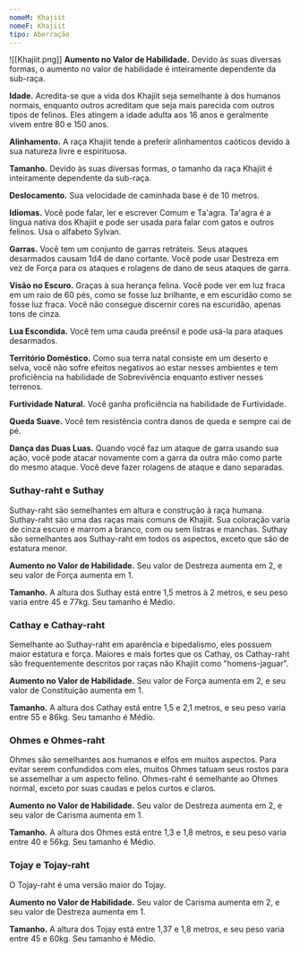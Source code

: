 ```yaml
---
nomeM: Khajiit
nomeF: Khajiit
tipo: Aberração
---
```

![[Khajiit.png]]
**Aumento no Valor de Habilidade.** Devido às suas diversas formas, o aumento no valor de habilidade é inteiramente dependente da sub-raça.

**Idade.** Acredita-se que a vida dos Khajiit seja semelhante à dos humanos normais, enquanto outros acreditam que seja mais parecida com outros tipos de felinos. Eles atingem a idade adulta aos 16 anos e geralmente vivem entre 80 e 150 anos.

**Alinhamento.** A raça Khajiit tende a preferir alinhamentos caóticos devido à sua natureza livre e espirituosa.

**Tamanho.** Devido às suas diversas formas, o tamanho da raça Khajiit é inteiramente dependente da sub-raça.

**Deslocamento.** Sua velocidade de caminhada base é de 10 metros.

**Idiomas.** Você pode falar, ler e escrever Comum e Ta'agra. Ta'agra é a língua nativa dos Khajiit e pode ser usada para falar com gatos e outros felinos. Usa o alfabeto Sylvan.

**Garras.** Você tem um conjunto de garras retráteis. Seus ataques desarmados causam 1d4 de dano cortante. Você pode usar Destreza em vez de Força para os ataques e rolagens de dano de seus ataques de garra.

**Visão no Escuro.** Graças à sua herança felina. Você pode ver em luz fraca em um raio de 60 pés, como se fosse luz brilhante, e em escuridão como se fosse luz fraca. Você não consegue discernir cores na escuridão, apenas tons de cinza.

**Lua Escondida.** Você tem uma cauda preênsil e pode usá-la para ataques desarmados.

**Território Doméstico.** Como sua terra natal consiste em um deserto e selva, você não sofre efeitos negativos ao estar nesses ambientes e tem proficiência na habilidade de Sobrevivência enquanto estiver nesses terrenos.

**Furtividade Natural.** Você ganha proficiência na habilidade de Furtividade.

**Queda Suave.** Você tem resistência contra danos de queda e sempre cai de pé.

**Dança das Duas Luas.** Quando você faz um ataque de garra usando sua ação, você pode atacar novamente com a garra da outra mão como parte do mesmo ataque. Você deve fazer rolagens de ataque e dano separadas.
### Suthay-raht e Suthay
Suthay-raht são semelhantes em altura e construção à raça humana. Suthay-raht são uma das raças mais comuns de Khajiit. Sua coloração varia de cinza escuro e marrom a branco, com ou sem listras e manchas. Suthay são semelhantes aos Suthay-raht em todos os aspectos, exceto que são de estatura menor.

**Aumento no Valor de Habilidade.** Seu valor de Destreza aumenta em 2, e seu valor de Força aumenta em 1.

**Tamanho.** A altura dos Suthay está entre 1,5 metros à 2 metros, e seu peso varia entre 45 e 77kg. Seu tamanho é Médio.
### Cathay e Cathay-raht
Semelhante ao Suthay-raht em aparência e bipedalismo, eles possuem maior estatura e força. Maiores e mais fortes que os Cathay, os Cathay-raht são frequentemente descritos por raças não Khajiit como "homens-jaguar".

**Aumento no Valor de Habilidade.** Seu valor de Força aumenta em 2, e seu valor de Constituição aumenta em 1.

**Tamanho.** A altura dos Cathay está entre 1,5 e 2,1 metros, e seu peso varia entre 55 e 86kg. Seu tamanho é Médio.
### Ohmes e Ohmes-raht
Ohmes são semelhantes aos humanos e elfos em muitos aspectos. Para evitar serem confundidos com eles, muitos Ohmes tatuam seus rostos para se assemelhar a um aspecto felino. Ohmes-raht é semelhante ao Ohmes normal, exceto por suas caudas e pelos curtos e claros.

**Aumento no Valor de Habilidade.** Seu valor de Destreza aumenta em 2, e seu valor de Carisma aumenta em 1.

**Tamanho.** A altura dos Ohmes está entre 1,3 e 1,8 metros, e seu peso varia entre 40 e 56kg. Seu tamanho é Médio.
### Tojay e Tojay-raht
O Tojay-raht é uma versão maior do Tojay.

**Aumento no Valor de Habilidade.** Seu valor de Carisma aumenta em 2, e seu valor de Destreza aumenta em 1.

**Tamanho.** A altura dos Tojay está entre 1,37 e 1,8 metros, e seu peso varia entre 45 e 60kg. Seu tamanho é Médio.